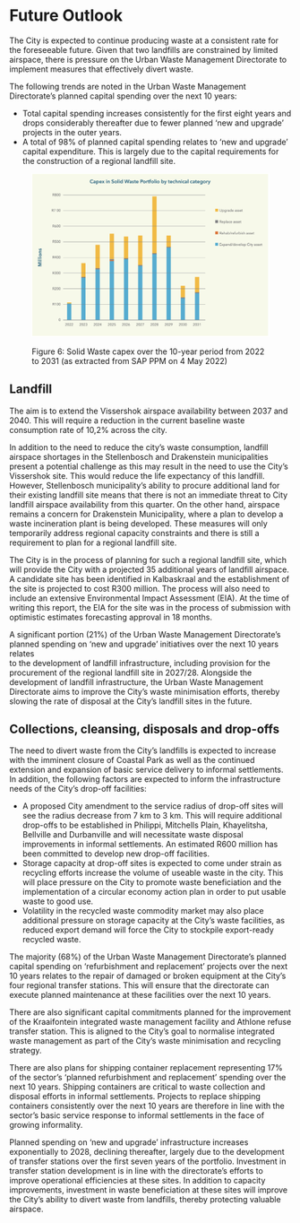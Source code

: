 # Future Outlook

The City is expected to continue producing waste at a consistent rate for the foreseeable future. Given that two landfills are constrained by limited airspace, there is pressure on the Urban Waste Management Directorate to implement measures that effectively divert waste.

The following trends are noted in the Urban Waste Management Directorate’s planned capital spending over the next 10 years:

* Total capital spending increases consistently for the first eight years and drops considerably thereafter due to fewer planned ‘new and upgrade’ projects in the outer years.
* A total of 98% of planned capital spending relates to ‘new and upgrade’ capital expenditure. This is largely due to the capital requirements for the construction of a regional landfill site.

<figure><img src="../.gitbook/assets/image (66).png" alt=""><figcaption><p>Figure 6: Solid Waste capex over the 10-year period from 2022 to 2031 (as extracted from SAP PPM on 4 May 2022)</p></figcaption></figure>

## Landfill

The aim is to extend the Vissershok airspace availability between 2037 and 2040. This will require a reduction in the current baseline waste consumption rate of 10,2% across the city.

In addition to the need to reduce the city’s waste consumption, landfill airspace shortages in the Stellenbosch and Drakenstein municipalities present a potential challenge as this may result in the need to use the City’s Vissershok site. This would reduce the life expectancy of this landfill. However, Stellenbosch municipality’s ability to procure additional land for their existing landfill site means that there is not an immediate threat to City landfill airspace availability from this quarter. On the other hand, airspace remains a concern for Drakenstein Municipality, where a plan to develop a waste incineration plant is being developed. These measures will only temporarily address regional capacity constraints and there is still a requirement to plan for a regional landfill site.

The City is in the process of planning for such a regional landfill site, which will provide the City with a projected 35 additional years of landfill airspace. A candidate site has been identified in Kalbaskraal and the establishment of the site is projected to cost R300 million. The process will also need to include an extensive Environmental Impact Assessment (EIA). At the time of writing this report, the EIA for the site was in the process of submission with optimistic estimates forecasting approval in 18 months.

A significant portion (21%) of the Urban Waste Management Directorate’s planned spending on ‘new and upgrade’ initiatives over the next 10 years relates\
to the development of landfill infrastructure, including provision for the procurement of the regional landfill site in 2027/28. Alongside the development of landfill infrastructure, the Urban Waste Management Directorate aims to improve the City’s waste minimisation efforts, thereby slowing the rate of disposal at the City’s landfill sites in the future.

## Collections, cleansing, disposals and drop-offs

The need to divert waste from the City’s landfills is expected to increase with the imminent closure of Coastal Park as well as the continued extension and expansion of basic service delivery to informal settlements. In addition, the following factors are expected to inform the infrastructure needs of the City’s drop-off facilities:

* A proposed City amendment to the service radius of drop-off sites will see the radius decrease from 7 km to 3 km. This will require additional drop-offs to be established in Philippi, Mitchells Plain, Khayelitsha, Bellville and Durbanville and will necessitate waste disposal improvements in informal settlements. An estimated R600 million has been committed to develop new drop-off facilities.
* Storage capacity at drop-off sites is expected to come under strain as recycling efforts increase the volume of useable waste in the city. This will place pressure on the City to promote waste beneficiation and the implementation of a circular economy action plan in order to put usable waste to good use.
* Volatility in the recycled waste commodity market may also place additional pressure on storage capacity at the City’s waste facilities, as reduced export demand will force the City to stockpile export-ready recycled waste.

The majority (68%) of the Urban Waste Management Directorate’s planned capital spending on ‘refurbishment and replacement’ projects over the next 10 years relates to the repair of damaged or broken equipment at the City’s four regional transfer stations. This will ensure that the directorate can execute planned maintenance at these facilities over the next 10 years.

There are also significant capital commitments planned for the improvement of the Kraaifontein integrated waste management facility and Athlone refuse transfer station. This is aligned to the City’s goal to normalise integrated waste management as part of the City’s waste minimisation and recycling strategy.

There are also plans for shipping container replacement representing 17% of the sector’s ‘planned refurbishment and replacement’ spending over the next 10 years. Shipping containers are critical to waste collection and disposal efforts in informal settlements. Projects to replace shipping containers consistently over the next 10 years are therefore in line with the sector’s basic service response to informal settlements in the face of growing informality.

Planned spending on ‘new and upgrade’ infrastructure increases exponentially to 2028, declining thereafter, largely due to the development of transfer stations over the first seven years of the portfolio. Investment in transfer station development is in line with the directorate’s efforts to improve operational efficiencies at these sites. In addition to capacity improvements, investment in waste beneficiation at these sites will improve the City’s ability to divert waste from landfills, thereby protecting valuable airspace.
